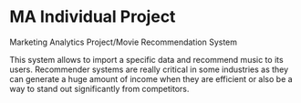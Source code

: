 # MA Individual Project 
Marketing Analytics Project/Movie Recommendation System

This system allows to import a specific data and recommend music to its users. Recommender systems are really critical in some industries as they can generate a huge amount of income when they are efficient or also be a way to stand out significantly from competitors.
